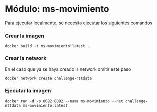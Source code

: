 # Módulo: ms-movimiento
Para ejecutar localmente, se necesita ejecutar los siguientes comandos


### Crear la imagen

```
docker build -t ms-movimiento:latest .
```

### Crear la network
En el caso que ya se haya creado la network omitir este paso

```
docker network create challenge-nttdata
```

### Ejecutar la imagen

```
docker run -d -p 8082:8082 --name ms-movimiento --net challenge-nttdata ms-movimiento:latest
```